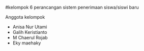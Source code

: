#kelompok 6
perancangan sistem penerimaan siswa/siswi baru


Anggota kelompok
- Anisa Nur Utami
- Galih Keristianto
- M Chaerul Rojab
- Eky maehaky
